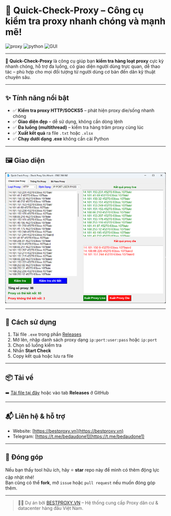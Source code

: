 # 🚀 Quick-Check-Proxy – Công cụ kiểm tra proxy nhanh chóng và mạnh mẽ!

![proxy](https://img.shields.io/badge/Proxy-Checker-blue) ![python](https://img.shields.io/badge/Built%20with-Python-green) ![GUI](https://img.shields.io/badge/Interface-User%20Friendly-lightgrey)

---

🔧 **Quick-Check-Proxy** là công cụ giúp bạn **kiểm tra hàng loạt proxy** cực kỳ nhanh chóng, hỗ trợ đa luồng, có giao diện người dùng trực quan, dễ thao tác – phù hợp cho mọi đối tượng từ người dùng cơ bản đến dân kỹ thuật chuyên sâu.

---

## ✨ Tính năng nổi bật

- ✅ **Kiểm tra proxy HTTP/SOCKS5** – phát hiện proxy die/sống nhanh chóng  
- ✅ **Giao diện đẹp** – dễ sử dụng, không cần dòng lệnh  
- ✅ **Đa luồng (multithread)** – kiểm tra hàng trăm proxy cùng lúc    
- ✅ **Xuất kết quả** ra file `.txt` hoặc `.xlsx`  
- ✅ **Chạy dưới dạng .exe** không cần cài Python

---

## 🖼️ Giao diện

<img src="Quick-Check-Proxy.png" alt="Giao diện chính" width="700">

---

## 🔧 Cách sử dụng

1. Tải file `.exe` trong phần [Releases](../../releases)
2. Mở lên, nhập danh sách proxy dạng `ip:port:user:pass` hoặc `ip:port`
3. Chọn số luồng kiểm tra
4. Nhấn **Start Check**
5. Copy kết quả hoặc lưu ra file

---

## 📦 Tải về

➡️ [Tải file tại đây]((https://github.com/nvd2710/Quick-Check-Proxy/releases/download/Quick-Check-Proxy/Quick-Check-Proxy.exe)) hoặc vào tab **Releases** ở GitHub

---

## 📬 Liên hệ & hỗ trợ

- Website: [https://bestproxy.vn](https://bestproxy.vn)
- Telegram: [https://t.me/bedaudone1](https://t.me/bedaudone1)

---

## 💙 Đóng góp

Nếu bạn thấy tool hữu ích, hãy ⭐ **star** repo này để mình có thêm động lực cập nhật nhé!  
Bạn cũng có thể **fork**, mở `issue` hoặc `pull request` nếu muốn đóng góp thêm.

---

> 👨‍💻 Dự án bởi [BESTPROXY.VN](https://bestproxy.vn) – Hệ thống cung cấp Proxy dân cư & datacenter hàng đầu Việt Nam.
